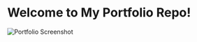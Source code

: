 # Welcome to My Portfolio Repo!

![Portfolio Screenshot](https://media.licdn.com/dms/image/C562DAQFQEkLwV-kXSg/profile-treasury-image-shrink_800_800/0/1677262948903?e=1677870000&v=beta&t=fjBEU1N6Z0jzVO3BzJeybvOxSv3bzGBjEG-QjVNRVrs "Portfolio Home Page")


